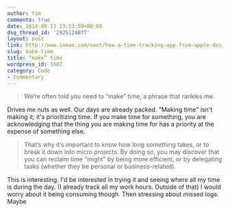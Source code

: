 ```yaml
---
author: tim
comments: true
date: 2014-08-13 23:13:59+00:00
dsq_thread_id: '2925124877'
layout: post
link: http://www.inman.com/next/how-a-time-tracking-app-from-apple-designers-is-changing-how-i-do-business/
slug: make-time
title: “make” time
wordpress_id: 1687
category: Code
- Commentary
---
```


> We’re often told you need to “make” time, a phrase that rankles me.

Drives me nuts as well. Our days are already packed. "Making time" isn't
making it; it's prioritizing time. If you make time for something, you are
acknowledging that the thing you are making time for has a priority at the
expense of something else.

> That’s why it’s important to know how long something takes, or to break it
down into micro projects. By doing so, you may discover that you can reclaim
time “might” by being more efficient, or by delegating tasks (whether they be
personal or business-related).

This is interesting. I'd be interested in trying it and seeing where all my
time is during the day. (I already track all my work hours. Outside of that) I
would worry about it being consuming though. Then stressing about missed logs.
Maybe